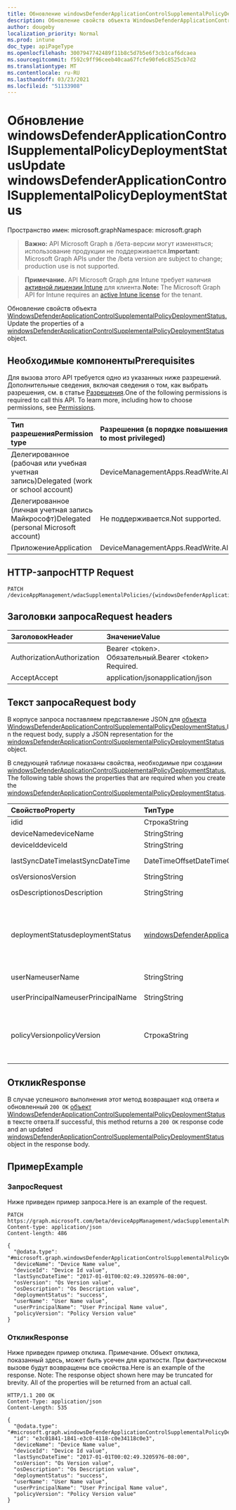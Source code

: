 ```yaml
---
title: Обновление windowsDefenderApplicationControlSupplementalPolicyDeploymentStatus
description: Обновление свойств объекта WindowsDefenderApplicationControlSupplementalPolicyDeploymentStatus.
author: dougeby
localization_priority: Normal
ms.prod: intune
doc_type: apiPageType
ms.openlocfilehash: 3007947742489f11b8c5d7b5e6f3cb1caf6dcaea
ms.sourcegitcommit: f592c9ff96ceeb40caa67fcfe90fe6c8525cb7d2
ms.translationtype: MT
ms.contentlocale: ru-RU
ms.lasthandoff: 03/23/2021
ms.locfileid: "51133908"
---
```

# <a name="update-windowsdefenderapplicationcontrolsupplementalpolicydeploymentstatus"></a><span data-ttu-id="25898-103">Обновление windowsDefenderApplicationControlSupplementalPolicyDeploymentStatus</span><span class="sxs-lookup"><span data-stu-id="25898-103">Update windowsDefenderApplicationControlSupplementalPolicyDeploymentStatus</span></span>

<span data-ttu-id="25898-104">Пространство имен: microsoft.graph</span><span class="sxs-lookup"><span data-stu-id="25898-104">Namespace: microsoft.graph</span></span>

> <span data-ttu-id="25898-105">**Важно:** API Microsoft Graph в /бета-версии могут изменяться; использование продукции не поддерживается.</span><span class="sxs-lookup"><span data-stu-id="25898-105">**Important:** Microsoft Graph APIs under the /beta version are subject to change; production use is not supported.</span></span>

> <span data-ttu-id="25898-106">**Примечание.** API Microsoft Graph для Intune требует наличия [активной лицензии Intune](https://go.microsoft.com/fwlink/?linkid=839381) для клиента.</span><span class="sxs-lookup"><span data-stu-id="25898-106">**Note:** The Microsoft Graph API for Intune requires an [active Intune license](https://go.microsoft.com/fwlink/?linkid=839381) for the tenant.</span></span>

<span data-ttu-id="25898-107">Обновление свойств объекта [WindowsDefenderApplicationControlSupplementalPolicyDeploymentStatus.](../resources/intune-unlock-windowsdefenderapplicationcontrolsupplementalpolicydeploymentstatus.md)</span><span class="sxs-lookup"><span data-stu-id="25898-107">Update the properties of a [windowsDefenderApplicationControlSupplementalPolicyDeploymentStatus](../resources/intune-unlock-windowsdefenderapplicationcontrolsupplementalpolicydeploymentstatus.md) object.</span></span>

## <a name="prerequisites"></a><span data-ttu-id="25898-108">Необходимые компоненты</span><span class="sxs-lookup"><span data-stu-id="25898-108">Prerequisites</span></span>
<span data-ttu-id="25898-p101">Для вызова этого API требуется одно из указанных ниже разрешений. Дополнительные сведения, включая сведения о том, как выбрать разрешения, см. в статье [Разрешения](/graph/permissions-reference).</span><span class="sxs-lookup"><span data-stu-id="25898-p101">One of the following permissions is required to call this API. To learn more, including how to choose permissions, see [Permissions](/graph/permissions-reference).</span></span>

|<span data-ttu-id="25898-111">Тип разрешения</span><span class="sxs-lookup"><span data-stu-id="25898-111">Permission type</span></span>|<span data-ttu-id="25898-112">Разрешения (в порядке повышения привилегий)</span><span class="sxs-lookup"><span data-stu-id="25898-112">Permissions (from least to most privileged)</span></span>|
|:---|:---|
|<span data-ttu-id="25898-113">Делегированное (рабочая или учебная учетная запись)</span><span class="sxs-lookup"><span data-stu-id="25898-113">Delegated (work or school account)</span></span>|<span data-ttu-id="25898-114">DeviceManagementApps.ReadWrite.All</span><span class="sxs-lookup"><span data-stu-id="25898-114">DeviceManagementApps.ReadWrite.All</span></span>|
|<span data-ttu-id="25898-115">Делегированное (личная учетная запись Майкрософт)</span><span class="sxs-lookup"><span data-stu-id="25898-115">Delegated (personal Microsoft account)</span></span>|<span data-ttu-id="25898-116">Не поддерживается.</span><span class="sxs-lookup"><span data-stu-id="25898-116">Not supported.</span></span>|
|<span data-ttu-id="25898-117">Приложение</span><span class="sxs-lookup"><span data-stu-id="25898-117">Application</span></span>|<span data-ttu-id="25898-118">DeviceManagementApps.ReadWrite.All</span><span class="sxs-lookup"><span data-stu-id="25898-118">DeviceManagementApps.ReadWrite.All</span></span>|

## <a name="http-request"></a><span data-ttu-id="25898-119">HTTP-запрос</span><span class="sxs-lookup"><span data-stu-id="25898-119">HTTP Request</span></span>
<!-- {
  "blockType": "ignored"
}
-->
``` http
PATCH /deviceAppManagement/wdacSupplementalPolicies/{windowsDefenderApplicationControlSupplementalPolicyId}/deviceStatuses/{windowsDefenderApplicationControlSupplementalPolicyDeploymentStatusId}
```

## <a name="request-headers"></a><span data-ttu-id="25898-120">Заголовки запроса</span><span class="sxs-lookup"><span data-stu-id="25898-120">Request headers</span></span>
|<span data-ttu-id="25898-121">Заголовок</span><span class="sxs-lookup"><span data-stu-id="25898-121">Header</span></span>|<span data-ttu-id="25898-122">Значение</span><span class="sxs-lookup"><span data-stu-id="25898-122">Value</span></span>|
|:---|:---|
|<span data-ttu-id="25898-123">Authorization</span><span class="sxs-lookup"><span data-stu-id="25898-123">Authorization</span></span>|<span data-ttu-id="25898-124">Bearer &lt;token&gt;. Обязательный.</span><span class="sxs-lookup"><span data-stu-id="25898-124">Bearer &lt;token&gt; Required.</span></span>|
|<span data-ttu-id="25898-125">Accept</span><span class="sxs-lookup"><span data-stu-id="25898-125">Accept</span></span>|<span data-ttu-id="25898-126">application/json</span><span class="sxs-lookup"><span data-stu-id="25898-126">application/json</span></span>|

## <a name="request-body"></a><span data-ttu-id="25898-127">Текст запроса</span><span class="sxs-lookup"><span data-stu-id="25898-127">Request body</span></span>
<span data-ttu-id="25898-128">В корпусе запроса поставляем представление JSON для [объекта WindowsDefenderApplicationControlSupplementalPolicyDeploymentStatus.](../resources/intune-unlock-windowsdefenderapplicationcontrolsupplementalpolicydeploymentstatus.md)</span><span class="sxs-lookup"><span data-stu-id="25898-128">In the request body, supply a JSON representation for the [windowsDefenderApplicationControlSupplementalPolicyDeploymentStatus](../resources/intune-unlock-windowsdefenderapplicationcontrolsupplementalpolicydeploymentstatus.md) object.</span></span>

<span data-ttu-id="25898-129">В следующей таблице показаны свойства, необходимые при создании [windowsDefenderApplicationControlSupplementalPolicyDeploymentStatus.](../resources/intune-unlock-windowsdefenderapplicationcontrolsupplementalpolicydeploymentstatus.md)</span><span class="sxs-lookup"><span data-stu-id="25898-129">The following table shows the properties that are required when you create the [windowsDefenderApplicationControlSupplementalPolicyDeploymentStatus](../resources/intune-unlock-windowsdefenderapplicationcontrolsupplementalpolicydeploymentstatus.md).</span></span>

|<span data-ttu-id="25898-130">Свойство</span><span class="sxs-lookup"><span data-stu-id="25898-130">Property</span></span>|<span data-ttu-id="25898-131">Тип</span><span class="sxs-lookup"><span data-stu-id="25898-131">Type</span></span>|<span data-ttu-id="25898-132">Описание</span><span class="sxs-lookup"><span data-stu-id="25898-132">Description</span></span>|
|:---|:---|:---|
|<span data-ttu-id="25898-133">id</span><span class="sxs-lookup"><span data-stu-id="25898-133">id</span></span>|<span data-ttu-id="25898-134">Строка</span><span class="sxs-lookup"><span data-stu-id="25898-134">String</span></span>|<span data-ttu-id="25898-135">Ключ объекта.</span><span class="sxs-lookup"><span data-stu-id="25898-135">Key of the entity.</span></span>|
|<span data-ttu-id="25898-136">deviceName</span><span class="sxs-lookup"><span data-stu-id="25898-136">deviceName</span></span>|<span data-ttu-id="25898-137">String</span><span class="sxs-lookup"><span data-stu-id="25898-137">String</span></span>|<span data-ttu-id="25898-138">Имя устройства.</span><span class="sxs-lookup"><span data-stu-id="25898-138">Device name.</span></span>|
|<span data-ttu-id="25898-139">deviceId</span><span class="sxs-lookup"><span data-stu-id="25898-139">deviceId</span></span>|<span data-ttu-id="25898-140">String</span><span class="sxs-lookup"><span data-stu-id="25898-140">String</span></span>|<span data-ttu-id="25898-141">ID устройства.</span><span class="sxs-lookup"><span data-stu-id="25898-141">Device ID.</span></span>|
|<span data-ttu-id="25898-142">lastSyncDateTime</span><span class="sxs-lookup"><span data-stu-id="25898-142">lastSyncDateTime</span></span>|<span data-ttu-id="25898-143">DateTimeOffset</span><span class="sxs-lookup"><span data-stu-id="25898-143">DateTimeOffset</span></span>|<span data-ttu-id="25898-144">Дата последней синхронизации.</span><span class="sxs-lookup"><span data-stu-id="25898-144">Last sync date time.</span></span>|
|<span data-ttu-id="25898-145">osVersion</span><span class="sxs-lookup"><span data-stu-id="25898-145">osVersion</span></span>|<span data-ttu-id="25898-146">String</span><span class="sxs-lookup"><span data-stu-id="25898-146">String</span></span>|<span data-ttu-id="25898-147">Windows OS Version.</span><span class="sxs-lookup"><span data-stu-id="25898-147">Windows OS Version.</span></span>|
|<span data-ttu-id="25898-148">osDescription</span><span class="sxs-lookup"><span data-stu-id="25898-148">osDescription</span></span>|<span data-ttu-id="25898-149">String</span><span class="sxs-lookup"><span data-stu-id="25898-149">String</span></span>|<span data-ttu-id="25898-150">Описание версии ОС Windows.</span><span class="sxs-lookup"><span data-stu-id="25898-150">Windows OS Version Description.</span></span>|
|<span data-ttu-id="25898-151">deploymentStatus</span><span class="sxs-lookup"><span data-stu-id="25898-151">deploymentStatus</span></span>|[<span data-ttu-id="25898-152">windowsDefenderApplicationControlSupplementalPolicyStatuses</span><span class="sxs-lookup"><span data-stu-id="25898-152">windowsDefenderApplicationControlSupplementalPolicyStatuses</span></span>](../resources/intune-unlock-windowsdefenderapplicationcontrolsupplementalpolicystatuses.md)|<span data-ttu-id="25898-153">Состояние развертывания политики.</span><span class="sxs-lookup"><span data-stu-id="25898-153">The deployment state of the policy.</span></span> <span data-ttu-id="25898-154">Возможные значения: `unknown`, `success`, `tokenError`, `notAuthorizedByToken`, `policyNotFound`.</span><span class="sxs-lookup"><span data-stu-id="25898-154">Possible values are: `unknown`, `success`, `tokenError`, `notAuthorizedByToken`, `policyNotFound`.</span></span>|
|<span data-ttu-id="25898-155">userName</span><span class="sxs-lookup"><span data-stu-id="25898-155">userName</span></span>|<span data-ttu-id="25898-156">String</span><span class="sxs-lookup"><span data-stu-id="25898-156">String</span></span>|<span data-ttu-id="25898-157">Имя пользователя этого устройства.</span><span class="sxs-lookup"><span data-stu-id="25898-157">The name of the user of this device.</span></span>|
|<span data-ttu-id="25898-158">userPrincipalName</span><span class="sxs-lookup"><span data-stu-id="25898-158">userPrincipalName</span></span>|<span data-ttu-id="25898-159">String</span><span class="sxs-lookup"><span data-stu-id="25898-159">String</span></span>|<span data-ttu-id="25898-160">Имя главного пользователя.</span><span class="sxs-lookup"><span data-stu-id="25898-160">User Principal Name.</span></span>|
|<span data-ttu-id="25898-161">policyVersion</span><span class="sxs-lookup"><span data-stu-id="25898-161">policyVersion</span></span>|<span data-ttu-id="25898-162">Строка</span><span class="sxs-lookup"><span data-stu-id="25898-162">String</span></span>|<span data-ttu-id="25898-163">Человеческая читаемая версия дополнительной политики WindowsDefenderApplicationControl.</span><span class="sxs-lookup"><span data-stu-id="25898-163">Human readable version of the WindowsDefenderApplicationControl supplemental policy.</span></span>|



## <a name="response"></a><span data-ttu-id="25898-164">Отклик</span><span class="sxs-lookup"><span data-stu-id="25898-164">Response</span></span>
<span data-ttu-id="25898-165">В случае успешного выполнения этот метод возвращает код ответа и обновленный `200 OK` [объект WindowsDefenderApplicationControlSupplementalPolicyDeploymentStatus](../resources/intune-unlock-windowsdefenderapplicationcontrolsupplementalpolicydeploymentstatus.md) в тексте ответа.</span><span class="sxs-lookup"><span data-stu-id="25898-165">If successful, this method returns a `200 OK` response code and an updated [windowsDefenderApplicationControlSupplementalPolicyDeploymentStatus](../resources/intune-unlock-windowsdefenderapplicationcontrolsupplementalpolicydeploymentstatus.md) object in the response body.</span></span>

## <a name="example"></a><span data-ttu-id="25898-166">Пример</span><span class="sxs-lookup"><span data-stu-id="25898-166">Example</span></span>

### <a name="request"></a><span data-ttu-id="25898-167">Запрос</span><span class="sxs-lookup"><span data-stu-id="25898-167">Request</span></span>
<span data-ttu-id="25898-168">Ниже приведен пример запроса.</span><span class="sxs-lookup"><span data-stu-id="25898-168">Here is an example of the request.</span></span>
``` http
PATCH https://graph.microsoft.com/beta/deviceAppManagement/wdacSupplementalPolicies/{windowsDefenderApplicationControlSupplementalPolicyId}/deviceStatuses/{windowsDefenderApplicationControlSupplementalPolicyDeploymentStatusId}
Content-type: application/json
Content-length: 486

{
  "@odata.type": "#microsoft.graph.windowsDefenderApplicationControlSupplementalPolicyDeploymentStatus",
  "deviceName": "Device Name value",
  "deviceId": "Device Id value",
  "lastSyncDateTime": "2017-01-01T00:02:49.3205976-08:00",
  "osVersion": "Os Version value",
  "osDescription": "Os Description value",
  "deploymentStatus": "success",
  "userName": "User Name value",
  "userPrincipalName": "User Principal Name value",
  "policyVersion": "Policy Version value"
}
```

### <a name="response"></a><span data-ttu-id="25898-169">Отклик</span><span class="sxs-lookup"><span data-stu-id="25898-169">Response</span></span>
<span data-ttu-id="25898-p103">Ниже приведен пример отклика. Примечание. Объект отклика, показанный здесь, может быть усечен для краткости. При фактическом вызове будут возвращены все свойства.</span><span class="sxs-lookup"><span data-stu-id="25898-p103">Here is an example of the response. Note: The response object shown here may be truncated for brevity. All of the properties will be returned from an actual call.</span></span>
``` http
HTTP/1.1 200 OK
Content-Type: application/json
Content-Length: 535

{
  "@odata.type": "#microsoft.graph.windowsDefenderApplicationControlSupplementalPolicyDeploymentStatus",
  "id": "e3c01841-1841-e3c0-4118-c0e34118c0e3",
  "deviceName": "Device Name value",
  "deviceId": "Device Id value",
  "lastSyncDateTime": "2017-01-01T00:02:49.3205976-08:00",
  "osVersion": "Os Version value",
  "osDescription": "Os Description value",
  "deploymentStatus": "success",
  "userName": "User Name value",
  "userPrincipalName": "User Principal Name value",
  "policyVersion": "Policy Version value"
}
```




